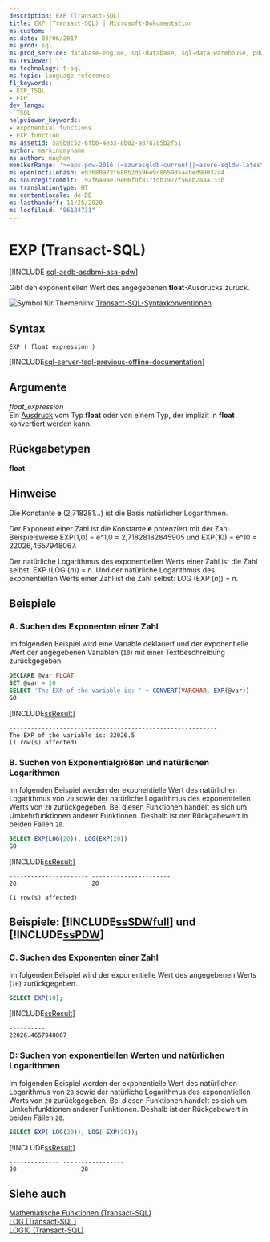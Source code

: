 ```yaml
---
description: EXP (Transact-SQL)
title: EXP (Transact-SQL) | Microsoft-Dokumentation
ms.custom: ''
ms.date: 03/06/2017
ms.prod: sql
ms.prod_service: database-engine, sql-database, sql-data-warehouse, pdw
ms.reviewer: ''
ms.technology: t-sql
ms.topic: language-reference
f1_keywords:
- EXP_TSQL
- EXP
dev_langs:
- TSQL
helpviewer_keywords:
- exponential functions
- EXP function
ms.assetid: 5a9b8c52-6fb6-4e33-8b02-a878785b2f51
author: markingmyname
ms.author: maghan
monikerRange: '>=aps-pdw-2016||=azuresqldb-current||=azure-sqldw-latest||>=sql-server-2016||=sqlallproducts-allversions||>=sql-server-linux-2017||=azuresqldb-mi-current'
ms.openlocfilehash: e93680972f686b2d596e9c8659d5a4bed90032a4
ms.sourcegitcommit: 192f6a99e19e66f0f817fdb1977f564b2aaa133b
ms.translationtype: HT
ms.contentlocale: de-DE
ms.lasthandoff: 11/25/2020
ms.locfileid: "96124731"
---
```

# <a name="exp-transact-sql"></a>EXP (Transact-SQL)
[!INCLUDE [sql-asdb-asdbmi-asa-pdw](../../includes/applies-to-version/sql-asdb-asdbmi-asa-pdw.md)]

  Gibt den exponentiellen Wert des angegebenen **float**-Ausdrucks zurück.  
  
 ![Symbol für Themenlink](../../database-engine/configure-windows/media/topic-link.gif "Symbol für Themenlink") [Transact-SQL-Syntaxkonventionen](../../t-sql/language-elements/transact-sql-syntax-conventions-transact-sql.md)  
  
## <a name="syntax"></a>Syntax  
  
```syntaxsql
EXP ( float_expression )  
```  
  
[!INCLUDE[sql-server-tsql-previous-offline-documentation](../../includes/sql-server-tsql-previous-offline-documentation.md)]

## <a name="arguments"></a>Argumente
 *float_expression*  
 Ein [Ausdruck](../../t-sql/language-elements/expressions-transact-sql.md) vom Typ **float** oder von einem Typ, der implizit in **float** konvertiert werden kann.  
  
## <a name="return-types"></a>Rückgabetypen  
 **float**  
  
## <a name="remarks"></a>Hinweise  
 Die Konstante **e** (2,718281…) ist die Basis natürlicher Logarithmen.  
  
 Der Exponent einer Zahl ist die Konstante **e** potenziert mit der Zahl. Beispielsweise EXP(1,0) = e^1,0 = 2,71828182845905 und EXP(10) = e^10 = 22026,4657948067.  
  
 Der natürliche Logarithmus des exponentiellen Werts einer Zahl ist die Zahl selbst: EXP (LOG (*n*)) = *n*. Und der natürliche Logarithmus des exponentiellen Werts einer Zahl ist die Zahl selbst: LOG (EXP (*n*)) = *n*.  
  
## <a name="examples"></a>Beispiele  
  
### <a name="a-finding-the-exponent-of-a-number"></a>A. Suchen des Exponenten einer Zahl  
 Im folgenden Beispiel wird eine Variable deklariert und der exponentielle Wert der angegebenen Variablen (`10`) mit einer Textbeschreibung zurückgegeben.  
  
```sql  
DECLARE @var FLOAT  
SET @var = 10  
SELECT 'The EXP of the variable is: ' + CONVERT(VARCHAR, EXP(@var))  
GO  
```  
  
 [!INCLUDE[ssResult](../../includes/ssresult-md.md)]  
  
```  
----------------------------------------------------------  
The EXP of the variable is: 22026.5  
(1 row(s) affected)  
```  
  
### <a name="b-finding-exponentials-and-natural-logarithms"></a>B. Suchen von Exponentialgrößen und natürlichen Logarithmen  
 Im folgenden Beispiel werden der exponentielle Wert des natürlichen Logarithmus von `20` sowie der natürliche Logarithmus des exponentiellen Werts von `20` zurückgegeben. Bei diesen Funktionen handelt es sich um Umkehrfunktionen anderer Funktionen. Deshalb ist der Rückgabewert in beiden Fällen `20`.  
  
```sql  
SELECT EXP(LOG(20)), LOG(EXP(20))  
GO  
```  
  
 [!INCLUDE[ssResult](../../includes/ssresult-md.md)]  
  
```  
---------------------- ----------------------  
20                     20  
  
(1 row(s) affected)  
```  
  
## <a name="examples-sssdwfull-and-sspdw"></a>Beispiele: [!INCLUDE[ssSDWfull](../../includes/sssdwfull-md.md)] und [!INCLUDE[ssPDW](../../includes/sspdw-md.md)]  
  
### <a name="c-finding-the-exponent-of-a-number"></a>C. Suchen des Exponenten einer Zahl  
 Im folgenden Beispiel wird der exponentielle Wert des angegebenen Werts (`10`) zurückgegeben.  
  
```sql  
SELECT EXP(10);  
```  
  
 [!INCLUDE[ssResult](../../includes/ssresult-md.md)]  
  
```  
----------  
22026.4657948067  
```  
  
### <a name="d-finding-exponential-values-and-natural-logarithms"></a>D: Suchen von exponentiellen Werten und natürlichen Logarithmen  
 Im folgenden Beispiel werden der exponentielle Wert des natürlichen Logarithmus von `20` sowie der natürliche Logarithmus des exponentiellen Werts von `20` zurückgegeben. Bei diesen Funktionen handelt es sich um Umkehrfunktionen anderer Funktionen. Deshalb ist der Rückgabewert in beiden Fällen `20`.  
  
```sql  
SELECT EXP( LOG(20)), LOG( EXP(20));  
```  
  
 [!INCLUDE[ssResult](../../includes/ssresult-md.md)]  
  
```  
-------------- -----------------  
20                  20  
```  
  
## <a name="see-also"></a>Siehe auch  
 [Mathematische Funktionen &#40;Transact-SQL&#41;](../../t-sql/functions/mathematical-functions-transact-sql.md)   
 [LOG &#40;Transact-SQL&#41;](../../t-sql/functions/log-transact-sql.md)   
 [LOG10 &#40;Transact-SQL&#41;](../../t-sql/functions/log10-transact-sql.md)  
  
  

